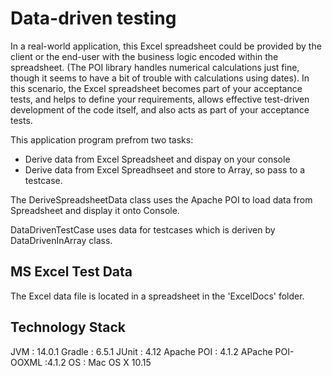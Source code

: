 # Data-driven testing

In a real-world application, this Excel spreadsheet could be provided by the client or the end-user with the business logic encoded within the spreadsheet. (The POI library handles numerical calculations just fine, though it seems to have a bit of trouble with calculations using dates). In this scenario, the Excel spreadsheet becomes part of your acceptance tests, and helps to define your requirements, allows effective test-driven development of the code itself, and also acts as part of your acceptance tests.

This application program prefrom two tasks:
  * Derive data from Excel Spreadsheet and dispay on your console
  * Derive data from Excel Spreadhseet and store to Array, so pass to a testcase.
  
  The DeriveSpreadsheetData class uses the Apache POI to load data from Spreadsheet and display it onto Console.
  
  DataDrivenTestCase uses data for testcases which is deriven by DataDrivenInArray class.
  
  ## MS Excel Test Data ##
  
  The Excel data file is located in a spreadsheet in the 'ExcelDocs' folder.
  
  ## Technology Stack ##
   JVM : 14.0.1
   Gradle : 6.5.1
   JUnit : 4.12
   Apache POI : 4.1.2
   APache POI-OOXML :4.1.2
   OS : Mac OS X 10.15 
   
   
  
